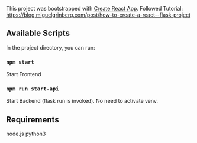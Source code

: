 This project was bootstrapped with [Create React App](https://github.com/facebook/create-react-app).
Followed Tutorial: https://blog.miguelgrinberg.com/post/how-to-create-a-react--flask-project 

## Available Scripts

In the project directory, you can run:

### `npm start`
Start Frontend 

### `npm run start-api`
Start Backend (flask run is invoked). No need to activate venv.

## Requirements
node.js
python3





